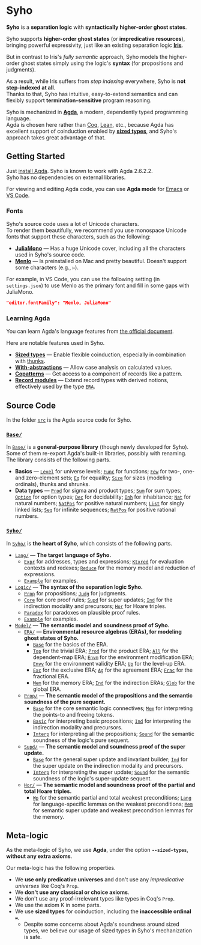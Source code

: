 # Syho

**Syho** is a **separation logic** with **syntactically higher-order ghost
states**.

Syho supports **higher-order ghost states** (or **impredicative resources**),
bringing powerful expressivity, just like an existing separation logic
[**Iris**](https://iris-project.org/).

But in contrast to Iris's *fully semantic* approach, Syho models the
higher-order ghost states simply using the logic's **syntax** (for propositions
and judgments).

As a result, while Iris suffers from *step indexing* everywhere, Syho is **not
step-indexed at all**.  
Thanks to that, Syho has intuitive, easy-to-extend semantics and can flexibly
support **termination-sensitive** program reasoning.

Syho is mechanized in [**Agda**](https://agda.readthedocs.io/en/latest/), a
modern, dependently typed programming language.  
Agda is chosen here rather than [Coq](https://coq.inria.fr/),
[Lean](https://leanprover.github.io/), etc., because Agda has excellent support
of coinduction enabled by
[**sized types**](https://agda.readthedocs.io/en/latest/language/sized-types.html),
and Syho's approach takes great advantage of that.

## Getting Started

Just [install Agda](https://agda.readthedocs.io/en/latest/getting-started/installation.html).
Syho is known to work with Agda 2.6.2.2.  
Syho has no dependencies on external libraries.

For viewing and editing Agda code, you can use **Agda mode**
for [Emacs](https://agda.readthedocs.io/en/latest/tools/emacs-mode.html)
or [VS Code](https://marketplace.visualstudio.com/items?itemName=banacorn.agda-mode).

### Fonts

Syho's source code uses a lot of Unicode characters.  
To render them beautifully, we recommend you use monospace Unicode fonts that
support these characters, such as the following:
- [**JuliaMono**](https://juliamono.netlify.app/) ― Has a huge Unicode cover,
    including all the characters used in Syho's source code.
- [**Menlo**](https://en.wikipedia.org/wiki/Menlo_(typeface)) ― Is preinstalled
    on Mac and pretty beautiful. Doesn't support some characters (e.g., `⊢`).

For example, in VS Code, you can use the following setting (in `settings.json`)
to use Menlo as the primary font and fill in some gaps with JuliaMono.
```json
"editor.fontFamily": "Menlo, JuliaMono"
```

### Learning Agda

You can learn Agda's language features from
[the official document](https://agda.readthedocs.io/en/latest/language/index.html).

Here are notable features used in Syho.
- [**Sized types**](https://agda.readthedocs.io/en/latest/language/sized-types.html) ―
    Enable flexible coinduction, especially in combination with
    [thunks](src/Base/Thunk.agda).
- [**With-abstractions**](https://agda.readthedocs.io/en/latest/language/with-abstraction.html) ―
    Allow case analysis on calculated values.
- [**Copatterns**](https://agda.readthedocs.io/en/latest/language/copatterns.html) ―
    Get access to a component of records like a pattern.
- [**Record modules**](https://agda.readthedocs.io/en/latest/language/record-types.html#record-modules) ―
    Extend record types with derived notions, effectively used by the type
    [`ERA`](src/Syho/Model/ERA/Base.agda).

## Source Code

In the folder [`src`](src/) is the Agda source code for Syho.

### [`Base/`](src/Base/)

In [`Base/`](src/Base/) is a **general-purpose library** (though newly developed
for Syho).
Some of them re-export Agda's built-in libraries, possibly with renaming.
The library consists of the following parts.

- **Basics** ―
    [`Level`](src/Base/Level.agda) for universe levels;
    [`Func`](src/Base/Func.agda) for functions;
    [`Few`](src/Base/Eq.agda) for two-, one- and zero-element sets;
    [`Eq`](src/Base/Eq.agda) for equality;
    [`Size`](src/Base/Size.agda) for sizes (modeling ordinals), thunks and
        shrunks.
- **Data types** ―
    [`Prod`](src/Base/Prod.agda) for sigma and product types;
    [`Sum`](src/Base/Sum.agda) for sum types;
    [`Option`](src/Base/Option.agda) for option types;
    [`Dec`](src/Base/Dec.agda) for decidability;
    [`Inh`](src/Base/Inh.agda) for inhabitance;
    [`Nat`](src/Base/Nat.agda) for natural numbers;
    [`NatPos`](src/Base/NatPos.agda) for positive natural numbers;
    [`List`](src/Base/List.agda) for singly linked lists;
    [`Seq`](src/Base/Seq.agda) for infinite sequences;
    [`RatPos`](src/Base/RatPos.agda) for positive rational numbers.

### [`Syho/`](src/Syho/)

In [`Syho/`](src/Syho/) is **the heart of Syho**, which consists of the
following parts.
- [`Lang/`](src/Syho/Lang/) ― **The target language of Syho.**
    + [`Expr`](src/Syho/Lang/Expr.agda) for addresses, types and expressions;
        [`Ktxred`](src/Syho/Lang/Ktxred.agda) for evaluation contexts and
        redexes;
        [`Reduce`](src/Syho/Lang/Reduce.agda) for the memory model and
        reduction of expressions.
    + [`Example`](src/Syho/Lang/Example.agda) for examples.
- [`Logic/`](src/Syho/Logic/) ― **The syntax of the separation logic Syho.**
    + [`Prop`](src/Syho/Logic/Prop.agda) for propositions;
        [`Judg`](src/Syho/Logic/Judg.agda) for judgments.
    + [`Core`](src/Syho/Logic/Core.agda) for core proof rules;
        [`Supd`](src/Syho/Logic/Supd.agda) for super updates;
        [`Ind`](src/Syho/Logic/Ind.agda) for the indirection modality and
        precursors;
        [`Hor`](src/Syho/Logic/Supd.agda) for Hoare triples.
    + [`Paradox`](src/Syho/Logic/Paradox.agda) for paradoxes on plausible proof
        rules.
    + [`Example`](src/Syho/Logic/Example.agda) for examples.
- [`Model/`](src/Syho/Model/) ― **The semantic model and soundness proof of
    Syho.**
    + [`ERA/`](src/Syho/Model/ERA/) ― **Environmental resource algebras (ERAs),
        for modeling ghost states of Syho.**
        * [`Base`](src/Syho/Model/ERA/Base.agda) for the basics of the ERA.
        * [`Top`](src/Syho/Model/ERA/Top.agda) for the trivial ERA;
            [`Prod`](src/Syho/Model/ERA/Prod.agda) for the product ERA;
            [`All`](src/Syho/Model/ERA/All.agda) for the dependent-map ERA;
            [`Envm`](src/Syho/Model/ERA/Envm.agda) for the environment
            modification ERA;
            [`Envv`](src/Syho/Model/ERA/Envv.agda) for the environment
            validity ERA;
            [`Up`](src/Syho/Model/ERA/Up.agda) for the level-up ERA.
        * [`Exc`](src/Syho/Model/ERA/Exc.agda) for the exclusive ERA;
            [`Ag`](src/Syho/Model/ERA/Ag.agda) for the agreement ERA;
            [`Frac`](src/Syho/Model/ERA/Frac.agda) for the fractional ERA.
        * [`Mem`](src/Syho/Model/ERA/Mem.agda) for the memory ERA;
            [`Ind`](src/Syho/Model/ERA/Ind.agda) for the indirection ERAs;
            [`Glob`](src/Syho/Model/ERA/Glob.agda) for the global ERA.
    + [`Prop/`](src/Syho/Model/Prop/) ― **The semantic model of the propositions
        and the semantic soundness of the pure sequent.**
        * [`Base`](src/Syho/Model/Prop/Base.agda) for the core semantic logic
            connectives;
            [`Mem`](src/Syho/Model/Prop/Mem.agda) for interpreting the points-to
            and freeing tokens.
        * [`Basic`](src/Syho/Model/Prop/Basic.agda) for interpreting basic
            propositions;
            [`Ind`](src/Syho/Model/Prop/Ind.agda) for interpreting the
            indirection modality and precursors.
        * [`Interp`](src/Syho/Model/Prop/Interp.agda) for interpreting all the
            propositions;
            [`Sound`](src/Syho/Model/Prop/Sound.agda) for the semantic soundness
            of the logic's pure sequent.
    + [`Supd/`](src/Syho/Model/Supd/) ― **The semantic model and soundness proof
        of the super update.**
        * [`Base`](src/Syho/Model/Supd/Base.agda) for the general super update
            and invariant builder;
            [`Ind`](src/Syho/Model/Supd/Ind.agda) for the super update on the
            indirection modality and precursors.
        * [`Interp`](src/Syho/Model/Prop/Interp.agda) for interpreting the super
            update;
          [`Sound`](src/Syho/Model/Supd/Sound.agda) for the semantic soundness
            of the logic's super-update sequent.
    + [`Hor/`](src/Syho/Model/Hor/) ― **The semantic model and soundness proof
        of the partial and total Hoare triples.**
        * [`Wp`](src/Syho/Model/Hor/Wp.agda) for the semantic partial and total
            weakest preconditions;
          [`Lang`](src/Syho/Model/Hor/Lang.agda) for language-specific lemmas on
            the weakest preconditions;
          [`Mem`](src/Syho/Model/Hor/Mem.agda) for semantic super update and
            weakest precondition lemmas for the memory.

## Meta-logic

As the meta-logic of Syho, we use **Agda**, under the option
**`--sized-types`**, **without any extra axioms**.

Our meta-logic has the following properties.
- We **use only predicative universes** and don't use any *impredicative
    universes* like Coq's `Prop`.
- We **don't use any classical or choice axioms**.
- We don't use any proof-irrelevant types like types in Coq's `Prop`.
- We use the axiom K in some parts.
- We use **sized types** for coinduction, including the **inaccessible ordinal
    `∞`**.
    + Despite some concerns about Agda's soundness around sized types, we
        believe our usage of sized types in Syho's mechanization is safe.

